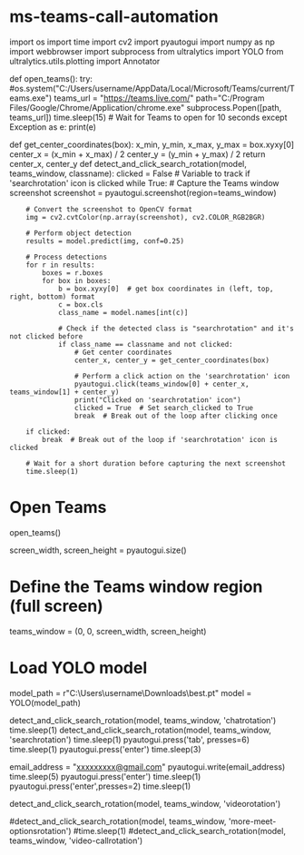 # ms-teams-call-automation
import os
import time
import cv2
import pyautogui
import numpy as np
import webbrowser
import subprocess
from ultralytics import YOLO
from ultralytics.utils.plotting import Annotator

def open_teams():
    try:
        #os.system("C:/Users/username/AppData/Local/Microsoft/Teams/current/Teams.exe")
        teams_url = "https://teams.live.com/"
        path="C:/Program Files/Google/Chrome/Application/chrome.exe"
        subprocess.Popen([path, teams_url])
        time.sleep(15)  # Wait for Teams to open for 10 seconds
    except Exception as e:
        print(e)

def get_center_coordinates(box):
    x_min, y_min, x_max, y_max = box.xyxy[0]
    center_x = (x_min + x_max) / 2
    center_y = (y_min + y_max) / 2
    return center_x, center_y
def detect_and_click_search_rotation(model, teams_window, classname):
    clicked = False  # Variable to track if 'searchrotation' icon is clicked
    while True:
        # Capture the Teams window screenshot
        screenshot = pyautogui.screenshot(region=teams_window)

        # Convert the screenshot to OpenCV format
        img = cv2.cvtColor(np.array(screenshot), cv2.COLOR_RGB2BGR)

        # Perform object detection
        results = model.predict(img, conf=0.25)

        # Process detections
        for r in results:
            boxes = r.boxes
            for box in boxes:
                b = box.xyxy[0]  # get box coordinates in (left, top, right, bottom) format
                c = box.cls
                class_name = model.names[int(c)]

                # Check if the detected class is "searchrotation" and it's not clicked before
                if class_name == classname and not clicked:
                    # Get center coordinates
                    center_x, center_y = get_center_coordinates(box)

                    # Perform a click action on the 'searchrotation' icon
                    pyautogui.click(teams_window[0] + center_x, teams_window[1] + center_y)
                    print("Clicked on 'searchrotation' icon")
                    clicked = True  # Set search_clicked to True
                    break  # Break out of the loop after clicking once

        if clicked:
            break  # Break out of the loop if 'searchrotation' icon is clicked

        # Wait for a short duration before capturing the next screenshot
        time.sleep(1)


# Open Teams
open_teams()

screen_width, screen_height = pyautogui.size()

# Define the Teams window region (full screen)
teams_window = (0, 0, screen_width, screen_height)  

# Load YOLO model
model_path = r"C:\Users\username\Downloads\best.pt"
model = YOLO(model_path)


detect_and_click_search_rotation(model, teams_window, 'chatrotation')
time.sleep(1)
detect_and_click_search_rotation(model, teams_window, 'searchrotation')
time.sleep(1)
pyautogui.press('tab', presses=6)
time.sleep(1)
pyautogui.press('enter')
time.sleep(3)

email_address = "xxxxxxxxx@gmail.com"
pyautogui.write(email_address)
time.sleep(5)
pyautogui.press('enter')
time.sleep(1)
pyautogui.press('enter',presses=2)
time.sleep(1)

detect_and_click_search_rotation(model, teams_window, 'videorotation')

#detect_and_click_search_rotation(model, teams_window, 'more-meet-optionsrotation')
#time.sleep(1)
#detect_and_click_search_rotation(model, teams_window, 'video-callrotation')
